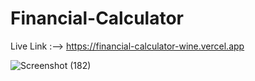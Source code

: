 # Financial-Calculator

Live Link :--> https://financial-calculator-wine.vercel.app

![Screenshot (182)](https://github.com/kashif1372/Financial-Calculator/assets/67710001/662e5a43-d9c3-4d61-aa6a-079c979612b7)

